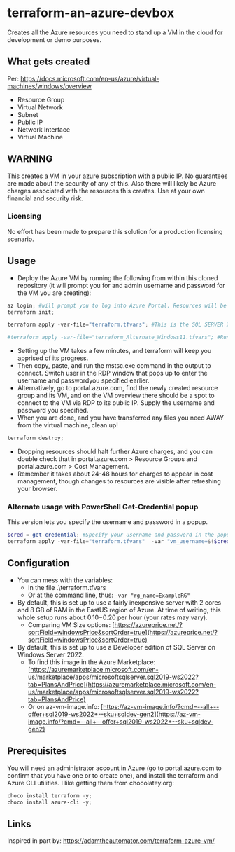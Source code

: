 # terraform-an-azure-devbox

Creates all the Azure resources you need to stand up a VM in the cloud for development or demo purposes.

## What gets created

Per: https://docs.microsoft.com/en-us/azure/virtual-machines/windows/overview

- Resource Group
- Virtual Network
- Subnet
- Public IP
- Network Interface
- Virtual Machine

## WARNING

This creates a VM in your azure subscription with a public IP. No guarantees are made about the security of any of this. Also there will likely be Azure charges associated with the resources this creates. Use at your own financial and security risk.

### Licensing

No effort has been made to prepare this solution for a production licensing scenario.

## Usage

- Deploy the Azure VM by running the following from within this cloned repository (it will prompt you for and admin username and password for the VM you are creating):

```powershell
az login; #will prompt you to log into Azure Portal. Resources will be created in that account's selected subscription.
terraform init;

terraform apply -var-file="terraform.tfvars"; #This is the SQL SERVER 2019 Developer Edition version. In fact, you don't even need to specify the default tfvars file, so this is equivalent: terraform apply;

#terraform apply -var-file="terraform_Alternate_Windows11.tfvars"; #Run this line instead for a plain windows 11 VM.
```

- Setting up the VM takes a few minutes, and terraform will keep you apprised of its progress.
- Then copy, paste, and run the mstsc.exe command in the output to connect. Switch user in the RDP window that pops up to enter the username and passwordyou specified earlier.
- Alternatively, go to portal.azure.com, find the newly created resource group and its VM, and on the VM overview there should be a spot to connect to the VM via RDP to its public IP. Supply the username and password you specified.
- When you are done, and you have transferred any files you need AWAY from the virtual machine, clean up!

```powershell
terraform destroy;
```

- Dropping resources should halt further Azure charges, and you can double check that in portal.azure.com > Resource Groups and portal.azure.com > Cost Management. 
- Remember it takes about 24-48 hours for charges to appear in cost management, though changes to resources are visible after refreshing your browser.

### Alternate usage with PowerShell Get-Credential popup

This version lets you specify the username and password in a popup.

```powershell
$cred = get-credential; #Specify your username and password in the popup
terraform apply -var-file="terraform.tfvars"  -var "vm_username=$($cred.UserName)" -var "vm_password=$($cred.GetNetworkCredential().Password)";
```

## Configuration

- You can mess with the variables:
  - In the file .\terraform.tfvars
  - Or at the command line, thus: ```-var "rg_name=ExampleRG"```
- By default, this is set up to use a fairly inexpensive server with 2 cores and 8 GB of RAM in the EastUS region of Azure. At time of writing, this whole setup runs about $0.10-$0.20 per hour (your rates may vary).
  - Comparing VM Size options: [https://azureprice.net/?sortField=windowsPrice&sortOrder=true](https://azureprice.net/?sortField=windowsPrice&sortOrder=true)
- By default, this is set up to use a Developer edition of SQL Server on Windows Server 2022.
  - To find this image in the Azure Marketplace: [https://azuremarketplace.microsoft.com/en-us/marketplace/apps/microsoftsqlserver.sql2019-ws2022?tab=PlansAndPrice](https://azuremarketplace.microsoft.com/en-us/marketplace/apps/microsoftsqlserver.sql2019-ws2022?tab=PlansAndPrice)
  - Or on az-vm-image.info: [https://az-vm-image.info/?cmd=--all+--offer+sql2019-ws2022+--sku+sqldev-gen2](https://az-vm-image.info/?cmd=--all+--offer+sql2019-ws2022+--sku+sqldev-gen2)

## Prerequisites

You will need an administrator account in Azure (go to portal.azure.com to confirm that you have one or to create one), and install the terraform and Azure CLI utilities. I like getting them from chocolatey.org: 

```powershell
choco install terraform -y;
choco install azure-cli -y;
```

## Links
Inspired in part by:
https://adamtheautomator.com/terraform-azure-vm/
